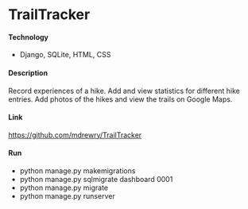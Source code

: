 # TrailTracker

#### Technology
* Django, SQLite, HTML, CSS

#### Description
Record experiences of a hike. Add and view statistics for different hike entries. Add photos of the hikes and view the trails on Google Maps. 

#### Link
https://github.com/mdrewry/TrailTracker

#### Run
* python manage.py makemigrations
* python manage.py sqlmigrate dashboard 0001
* python manage.py migrate
* python manage.py runserver